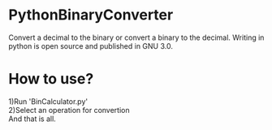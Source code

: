 # PythonBinaryConverter
Convert a decimal to the binary or convert a binary to the decimal. Writing in python is open source and published in GNU 3.0.
<br>
<H1>How to use?</H1>
1)Run 'BinCalculator.py'<br>
2)Select an operation for convertion<br>
And that is all.


